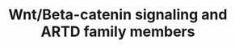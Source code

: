 ---
annotations:
- id: DOID:219
  parent: disease of cellular proliferation
  type: Disease Ontology
  value: colon cancer
- id: DOID:9256
  parent: disease of cellular proliferation
  type: Disease Ontology
  value: colorectal cancer
- id: PW:0000008
  parent: signaling pathway
  type: Pathway Ontology
  value: Wnt signaling pathway
authors:
- Eweitz
citedin: ''
communities: []
description: '*Positive regulation* Tankyrase 1 and Tankyrase 2 (PARP5a/b or ARTD5/6)
  play key roles in regulating telomere length, centrosome maturation, proteasome
  assembly, and the formation of the mitotic spindle. Interestingly, Tankyrase 1/2
  also appear to regulate β-catenin stability, and consequently, active Wnt signaling,
  as the deletion of both Tankyrase 1 and 2 leads to early embryonic lethality in
  mice. In this context, inhibiting Tankyrase 1/2 destabilizes β-catenin by promoting
  Axin stability, which in turn reduces the growth of β-catenin-dependent colorectal
  cancer cells.  GSK3 kinase activity is a critical suppressor of β-catenin stability,
  and this activity is negatively regulated by mono-ADP-ribosylation mediated by PARP10,
  which results in elevated β-catenin levels. Moreover, PLK1 promotes β-catenin destabilization
  and is mono-ADP-ribosylated by PARP10. This modification of PLK1 significantly diminishes
  its enzymatic activity, suggesting a potential secondary mechanism through which
  PARP10 may enhance β-catenin stability.  PARP1 enhances Wnt target gene expression
  in both APC-deficient familial and sporadic colorectal cancer (CRC) by acting as
  a co-factor of TCF-4/β-catenin. In contrast, Ku70 has been shown to bind to TCF-4/β-catenin
  and inhibit TCF/LEF function.  In colon cancer, overexpression of PARP1 is commonly
  observed, indicating its supportive role in β-catenin transcriptional activity.  *Negative
  regulation* As of 2021, no evidence has been reported for negative regulation of
  Wnt signaling by ARTD family members.'
last-edited: 2025-03-30
ndex: null
organisms:
- Homo sapiens
redirect_from:
- /index.php/Pathway:WP5529
- /instance/WP5529
- /instance/WP5529_r138314
revision: r138314
schema-jsonld:
- '@context': https://schema.org/
  '@id': https://wikipathways.github.io/pathways/WP5529.html
  '@type': Dataset
  creator:
    '@type': Organization
    name: WikiPathways
  description: '*Positive regulation* Tankyrase 1 and Tankyrase 2 (PARP5a/b or ARTD5/6)
    play key roles in regulating telomere length, centrosome maturation, proteasome
    assembly, and the formation of the mitotic spindle. Interestingly, Tankyrase 1/2
    also appear to regulate β-catenin stability, and consequently, active Wnt signaling,
    as the deletion of both Tankyrase 1 and 2 leads to early embryonic lethality in
    mice. In this context, inhibiting Tankyrase 1/2 destabilizes β-catenin by promoting
    Axin stability, which in turn reduces the growth of β-catenin-dependent colorectal
    cancer cells.  GSK3 kinase activity is a critical suppressor of β-catenin stability,
    and this activity is negatively regulated by mono-ADP-ribosylation mediated by
    PARP10, which results in elevated β-catenin levels. Moreover, PLK1 promotes β-catenin
    destabilization and is mono-ADP-ribosylated by PARP10. This modification of PLK1
    significantly diminishes its enzymatic activity, suggesting a potential secondary
    mechanism through which PARP10 may enhance β-catenin stability.  PARP1 enhances
    Wnt target gene expression in both APC-deficient familial and sporadic colorectal
    cancer (CRC) by acting as a co-factor of TCF-4/β-catenin. In contrast, Ku70 has
    been shown to bind to TCF-4/β-catenin and inhibit TCF/LEF function.  In colon
    cancer, overexpression of PARP1 is commonly observed, indicating its supportive
    role in β-catenin transcriptional activity.  *Negative regulation* As of 2021,
    no evidence has been reported for negative regulation of Wnt signaling by ARTD
    family members.'
  keywords:
  - APC
  - AXIN1
  - BTRC
  - CTNNB1
  - CUL1
  - DVL1
  - DVL2
  - DVL3
  - LRP5
  - LRP6
  - PARP1
  - PARP10
  - PLK1
  - RBX1
  - SKP1
  - TNK1
  - TNK2
  license: CC0
  name: Wnt/Beta-catenin signaling and ARTD family members
seo: CreativeWork
title: Wnt/Beta-catenin signaling and ARTD family members
wpid: WP5529
---